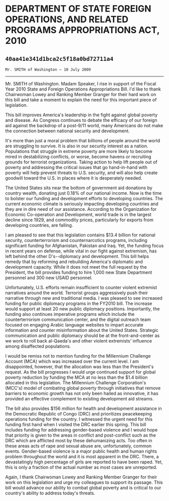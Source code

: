 # DEPARTMENT OF STATE FOREIGN OPERATIONS, AND RELATED PROGRAMS  APPROPRIATIONS ACT, 2010
## `40aa41e341d1bca2c5f18a0bd72711a4`
`Mr. SMITH of Washington — 10 July 2009`

---


Mr. SMITH of Washington. Madam Speaker, I rise in support of the 
Fiscal Year 2010 State and Foreign Operations Appropriations Bill. I'd 
like to thank Chairwoman Lowey and Ranking Member Granger for their 
hard work on this bill and take a moment to explain the need for this 
important piece of legislation.

This bill improves America's leadership in the fight against global 
poverty and disease. As Congress continues to debate the efficacy of 
our foreign aid against the backdrop of a post-9/11 world, many 
Americans do not make the connection between national security and 
development.



It's more than just a moral problem that billions of people around 
the world are struggling to survive. It is also in our security 
interest as a nation. Populations that struggle in extreme poverty are 
more likely to become mired in destabilizing conflicts, or worse, 
become havens or recruiting grounds for terrorist organizations. Taking 
action to help lift people out of poverty and addressing the critical 
issues that go hand-in-hand with poverty will help prevent threats to 
U.S. security, and will also help create goodwill toward the U.S. in 
places where it is desperately needed.

The United States sits near the bottom of government aid donations by 
country wealth, donating just 0.18% of our national income. Now is the 
time to bolster our funding and development efforts to developing 
countries. The current economic climate is seriously impacting 
developing countries and they are in dire need of our assistance. 
According to the Organization for Economic Co-operation and 
Development, world trade is in the largest decline since 1929, and 
commodity prices, particularly for exports from developing countries, 
are falling.

I am pleased to see that this legislation contains $13.4 billion for 
national security, counterterrorism and counternarcotics programs, 
including significant funding for Afghanistan, Pakistan and Iraq. Yet, 
the funding focus in recent years on defense, while vital in our fight 
against extremism, has left behind the other D's--diplomacy and 
development. This bill helps remedy that by reforming and rebuilding 
America's diplomatic and development capacity. While it does not meet 
the full request by the President, the bill provides funding to hire 
1,000 new State Department personnel and 300 new USAID personnel.

Unfortunately, U.S. efforts remain insufficient to counter violent 
extremist narratives around the world. Terrorist groups aggressively 
push their narrative through new and traditional media. I was pleased 
to see increased funding for public diplomacy programs in the FY2010 
bill. The increase would support at least 20 new public diplomacy 
positions. Importantly, the funding also continues imperative programs 
which include the counterterrorism communication center, and the 
digital outreach team focused on engaging Arabic language websites to 
impart accurate information and counter misinformation about the United 
States. Strategic communication and public diplomacy should be at the 
front-and-center as we work to roll back al-Qaeda's and other violent 
extremists' influence among disaffected populations.

I would be remiss not to mention funding for the Millennium Challenge 
Account (MCA) which was increased over the current level. I am 
disappointed, however, that the allocation was less than the 
President's request. As the bill progresses I would urge continued 
support for global poverty reduction by funding the MCA at no less than 
the $1.4 billion allocated in this legislation. The Millennium 
Challenge Corporation's (MCC's) model of combating global poverty 
through initiatives that remove barriers to economic growth has not 
only been hailed as innovative, it has provided an effective complement 
to existing development aid streams.

The bill also provides $156 million for health and development 
assistance in the Democratic Republic of Congo (DRC) and prioritizes 
peacekeeping operations funding for the country. I witnessed the urgent 
need for this funding first hand when I visited the DRC earlier this 
spring. This bill includes funding for addressing gender-based violence 
and I would hope that priority is given to the areas in conflict and 
post-conflict such as the DRC which are afflicted most by these 
dehumanizing acts. Too often in these areas acts of rape and sexual 
abuse are, unfortunately, common events. Gender-based violence is a 
major public health and human rights problem throughout the world and 
it is most apparent in the DRC. There, a devastatingly high percentage 
of girls are reported to have been raped. Yet, this is only a fraction 
of the actual number as most cases are unreported.

Again, I thank Chairwoman Lowey and Ranking Member Granger for their 
work on this legislation and urge my colleagues to support its passage. 
This bill would advance our ability to combat global poverty and is 
critical to our country's ability to address today's threats.
